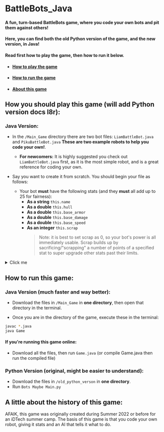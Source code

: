 # BattleBots_Java
#### A fun, turn-based BattleBots game, where you code your own bots and pit them against others!
#### Here, you can find both the old Python version of the game, and the new version, in Java!
#### Read first how to play the game, then how to run it below.
- #### [How to play the game](#how-you-should-play-this-game-will-add-python-version-docs-l8r)
- #### [How to run the game](#how-to-run-this-game)
- #### [About this game](#a-little-about-the-history-of-this-game)
## How you should play this game (will add Python version docs l8r):
### Java Version:
 - In the `/Main_Game` directory there are two bot files: `LiamBattleBot.java` and `PikuBattleBot.java` **These are two example robots to help you code your own!**.
     - **For newcomers:** It is highly suggested you check out `LiamBattleBot.java` first, as it is the most simple robot, and is a great reference for coding your own.
 
 - Say you want to create it from scratch. You should begin your file as follows:
    - Your bot **must** have the following stats (and they **must** all add up to 25 for fairness):
        - **As a string** `this.name`
        - **As a double** `this.hull`
        - **As a double** `this.base_armor`
        - **As a double** `this.base_damage`
        - **As a double** `this.base_speed`
        - **As an integer** `this.scrap`
          > Note: it is best to set scrap as 0, so your bot's power is all immediately usable. Scrap builds up by sacrificing/"scrapping" a number of points of a specified stat to super upgrade other stats past their limits.

<details>
  <summary>Click me</summary>

  ### Heading
  1. Foo
  2. Bar
     * Baz
     * Qux

  ### Some Javascript
  ```js
  function logSomething(something) {
    console.log('Something', something);
  }
  ```
</details>

## How to run this game:
### Java Version (much faster and way better):
- Download the files in `/Main_Game` in **one directory**, then open that directory in the terminal.

- Once you are in the directory of the game, execute these in the terminal:
```zsh
javac *.java
java Game
```
#### If you're running this game online:
- Download all the files, then run `Game.java` (or compile Game.java then run the compiled file)
### Python Version (original, might be easier to understand):
 - Download the files in `/old_python_verson` in **one directory**.
 - Run `Bots Maybe Main.py`

## A little about the history of this game:
AFAIK, this game was originally created during Summer 2022 or before for an iDTech summer camp.
The basis of this game is that you code your own robot, giving it stats and an AI that tells it what to do.
